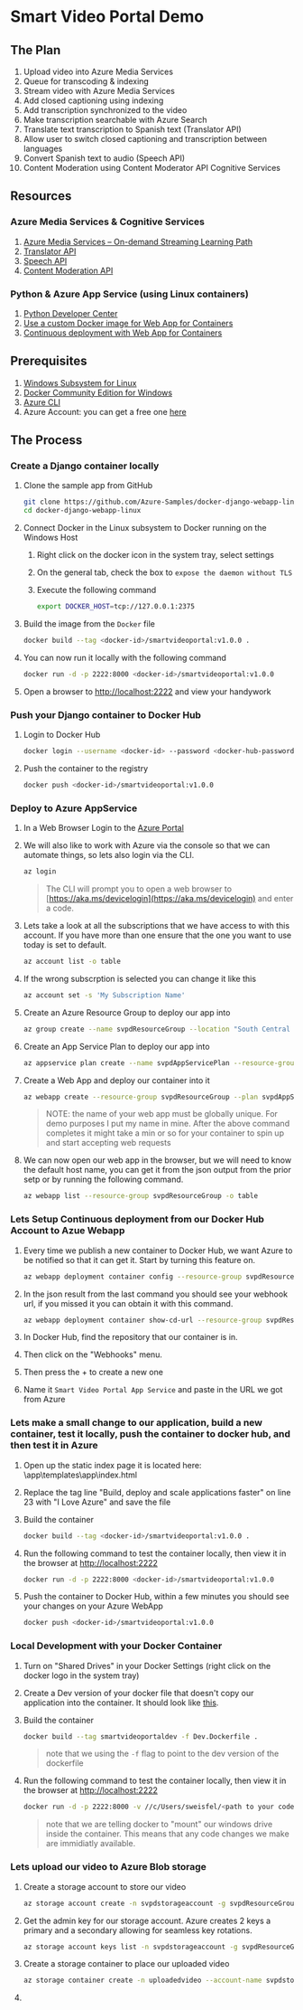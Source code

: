 # Smart Video Portal Demo

## The Plan
1. Upload video into Azure Media Services
1. Queue for transcoding & indexing
1. Stream video with Azure Media Services 
1. Add closed captioning using indexing
1. Add transcription synchronized to the video
1. Make transcription searchable with Azure Search
1. Translate text transcription to Spanish text (Translator API)
1. Allow user to switch closed captioning and transcription between languages
1. Convert Spanish text to audio (Speech API)
1. Content Moderation using Content Moderator API Cognitive Services


## Resources

### Azure Media Services & Cognitive Services
1. [Azure Media Services – On-demand Streaming Learning Path](https://azure.microsoft.com/en-gb/documentation/learning-paths/media-services-streaming-on-demand/)
1. [Translator API](https://docs.microsoft.com/en-us/azure/cognitive-services/translator/translator-info-overview)
1. [Speech API](https://docs.microsoft.com/en-us/azure/cognitive-services/speech/home)
1. [Content Moderation API](https://docs.microsoft.com/en-us/azure/cognitive-services/content-moderator/overview)

### Python & Azure App Service (using Linux containers)
1. [Python Developer Center](https://azure.microsoft.com/en-us/develop/python/)
1. [Use a custom Docker image for Web App for Containers](https://docs.microsoft.com/en-us/azure/app-service/containers/tutorial-custom-docker-image)
1. [Continuous deployment with Web App for Containers](https://docs.microsoft.com/en-us/azure/app-service/containers/app-service-linux-ci-cd)

## Prerequisites

1. [Windows Subsystem for Linux](https://msdn.microsoft.com/en-us/commandline/wsl/install-win10)
1. [Docker Community Edition for Windows](https://store.docker.com/editions/community/docker-ce-desktop-windows)
1. [Azure CLI](https://docs.microsoft.com/en-us/cli/azure/install-azure-cli?view=azure-cli-latest#install-on-debianubuntu-with-apt-get) 
1. Azure Account: you can get a free one [here](https://azure.microsoft.com/en-us/free/)

## The Process

### Create a Django container locally

1. Clone the sample app from GitHub

    ```bash
    git clone https://github.com/Azure-Samples/docker-django-webapp-linux.git --config core.autocrlf=input
    cd docker-django-webapp-linux
    ```

1. Connect Docker in the Linux subsystem to Docker running on the Windows Host

    1. Right click on the docker icon in the system tray, select settings
    1. On the general tab, check the box to `expose the daemon without TLS`
    1. Execute the following command

        ```bash
        export DOCKER_HOST=tcp://127.0.0.1:2375
        ```

1. Build the image from the `Docker` file

    ```bash
    docker build --tag <docker-id>/smartvideoportal:v1.0.0 .
    ```

1. You can now run it locally with the following command

    ```bash
    docker run -d -p 2222:8000 <docker-id>/smartvideoportal:v1.0.0
    ```

1. Open a browser to [http://localhost:2222](http://localhost:2222) and view your handywork

### Push your Django container to Docker Hub

1. Login to Docker Hub

    ```bash
    docker login --username <docker-id> --password <docker-hub-password>
    ```

1. Push the container to the registry

    ```bash
    docker push <docker-id>/smartvideoportal:v1.0.0
    ```

### Deploy to Azure AppService

1. In a Web Browser Login to the [Azure Portal](https://portal.azure.com)
1. We will also like to work with Azure via the console so that we can automate things, so lets also login via the CLI.

    ```bash
    az login
    ```

    > The CLI will prompt you to open a web browser to [https://aka.ms/devicelogin](https://aka.ms/devicelogin) and enter a code. 

1. Lets take a look at all the subscriptions that we have access to with this account. If you have more than one ensure that the one you want to use today is set to default.

    ```bash
    az account list -o table
    ```

1. If the wrong subscrption is selected you can change it like this

    ```bash
    az account set -s 'My Subscription Name'
    ```

1. Create an Azure Resource Group to deploy our app into

    ```bash
    az group create --name svpdResourceGroup --location "South Central US"
    ```

1. Create an App Service Plan to deploy our app into

    ```bash
    az appservice plan create --name svpdAppServicePlan --resource-group svpdResourceGroup --sku S1 --is-linux
    ```

1. Create a Web App and deploy our container into it

    ```bash
    az webapp create --resource-group svpdResourceGroup --plan svpdAppServicePlan --name sweisfel-svpd --deployment-container-image-name <docker-ID>/smartvideoportal:v1.0.0
    ```

    > NOTE: the name of your web app must be globally unique. For demo purposes I put my name in mine.
    > After the above command completes it might take a min or so for your container to spin up and start accepting web requests

1. We can now open our web app in the browser, but we will need to know the default host name, you can get it from the json output from the prior setp or by running the following command.

    ```bash
    az webapp list --resource-group svpdResourceGroup -o table
    ```

### Lets Setup Continuous deployment from our Docker Hub Account to Azue Webapp

1. Every time we publish a new container to Docker Hub, we want Azure to be notified so that it can get it. Start by turning this feature on.

    ```bash
    az webapp deployment container config --resource-group svpdResourceGroup --name sweisfel-svpd -e true
    ```

1. In the json result from the last command you should see your webhook url, if you missed it you can obtain it with this command.

    ```bash
    az webapp deployment container show-cd-url --resource-group svpdResourceGroup --name sweisfel-svpd
    ```

1. In Docker Hub, find the repository that our container is in.
1. Then click on the "Webhooks" menu.
1. Then press the + to create a new one
1. Name it `Smart Video Portal App Service` and paste in the URL we got from Azure

### Lets make a small change to our application, build a new container, test it locally, push the container to docker hub, and then test it in Azure

1. Open up the static index page it is located here: \app\templates\app\index.html
1. Replace the tag line "Build, deploy and scale applications faster" on line 23 with "I Love Azure" and save the file
1. Build the container

    ```bash
    docker build --tag <docker-id>/smartvideoportal:v1.0.0 .
    ```

1. Run the following command to test the container locally, then view it in the browser at [http://localhost:2222](http://localhost:2222)

    ```bash
    docker run -d -p 2222:8000 <docker-id>/smartvideoportal:v1.0.0
    ```

1. Push the container to Docker Hub, within a few minutes you should see your changes on your Azure WebApp   

    ```bash
    docker push <docker-id>/smartvideoportal:v1.0.0
    ```

### Local Development with your Docker Container

1. Turn on "Shared Drives" in your Docker Settings (right click on the docker logo in the system tray)
1. Create a Dev version of your docker file that doesn't copy our application into the container. It should look like [this](https://github.com/shawnweisfeld/Smart-Video-Portal-Demo/blob/master/Dev.Dockerfile).
1. Build the container

    ```bash
    docker build --tag smartvideoportaldev -f Dev.Dockerfile . 
    ```

    > note that we using the `-f` flag to point to the dev version of the dockerfile

1. Run the following command to test the container locally, then view it in the browser at [http://localhost:2222](http://localhost:2222)

    ```bash
    docker run -d -p 2222:8000 -v //c/Users/sweisfel/<path to your code>:/code smartvideoportaldev
    ```

    > note that we are telling docker to "mount" our windows drive inside the container. This means that any code changes we make are immidiatly available.
        
### Lets upload our video to Azure Blob storage

1. Create a storage account to store our video

    ```bash
    az storage account create -n svpdstorageaccount -g svpdResourceGroup -l "South Central US" --sku Standard_LRS
    ```

1. Get the admin key for our storage account. Azure creates 2 keys a primary and a secondary allowing for seamless key rotations. 

    ```bash
    az storage account keys list -n svpdstorageaccount -g svpdResourceGroup
    ```

1. Create a storage container to place our uploaded video

    ```bash
    az storage container create -n uploadedvideo --account-name svpdstorageaccount --account-key YOURKEY
    ```

1. 